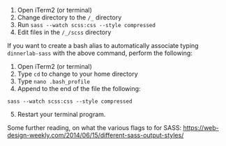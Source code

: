 1. Open iTerm2 (or terminal)
2. Change directory to the `/_` directory
3. Run `sass --watch scss:css --style compressed`
4. Edit files in the `/_/scss` directory

If you want to create a bash alias to automatically associate typing `dinnerlab-sass` with the above command, perform the following:
1. Open iTerm2 (or terminal)
2. Type `cd` to change to your home directory
3. Type `nano .bash_profile`
4. Append to the end of the file the following:
```
sass --watch scss:css --style compressed
```
5. Restart your terminal program.

Some further reading, on what the various flags to for SASS:
https://web-design-weekly.com/2014/06/15/different-sass-output-styles/